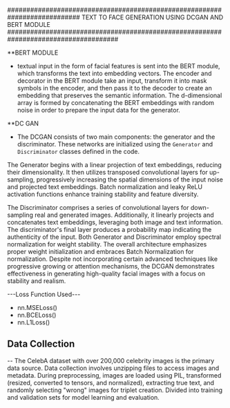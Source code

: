########################################################################### TEXT TO FACE GENERATION USING DCGAN AND BERT MODULE #####################################################################################


**BERT MODULE 
 - textual input in the form of facial features is sent into the BERT module, which transforms the text into embedding vectors. The encoder and decorator in the BERT module take an input, transform it into mask symbols in the encoder, and then pass it to the decoder to create an embedding that preserves the semantic information. The d-dimensional array is formed by concatenating the BERT embeddings with random noise in order to prepare the input data for the generator.

**DC GAN
 - The DCGAN consists of two main components: the generator and the discriminator. These networks are initialized using the `Generator` and `Discriminator` classes defined in the code.

The Generator begins with a linear projection of text embeddings, reducing their dimensionality. It then utilizes transposed convolutional layers for up-sampling, progressively increasing the spatial dimensions of the input noise and projected text embeddings. Batch normalization and leaky ReLU activation functions enhance training stability and feature diversity. 

The Discriminator comprises a series of convolutional layers for down-sampling real and generated images. Additionally, it linearly projects and concatenates text embeddings, leveraging both image and text information. The discriminator's final layer produces a probability map indicating the authenticity of the input. Both Generator and Discriminator employ spectral normalization for weight stability. The overall architecture emphasizes proper weight initialization and embraces Batch Normalization for normalization. Despite not incorporating certain advanced techniques like progressive growing or attention mechanisms, the DCGAN demonstrates effectiveness in generating high-quality facial images with a focus on stability and realism.


---Loss Function Used---

   *  nn.MSELoss()
   *  nn.BCELoss()
   *  nn.L1Loss()


## Data Collection
-- The CelebA dataset with over 200,000 celebrity images is the primary data source. Data collection involves unzipping files to access images and metadata. During preprocessing, images are loaded using PIL, transformed (resized, converted to tensors, and normalized), extracting true text, and randomly selecting "wrong" images for triplet creation. Divided into training and validation sets for model learning and evaluation.
